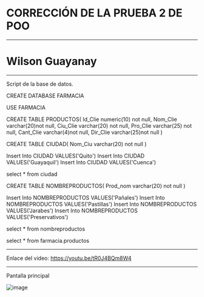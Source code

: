 # CORRECCIÓN DE LA PRUEBA 2 DE POO
----
# Wilson Guayanay
----
Script de la base de datos.


CREATE DATABASE FARMACIA

USE FARMACIA

CREATE TABLE PRODUCTOS(
 Id_Clie numeric(10) not null, 
 Nom_Clie varchar(20)not null, 
 Ciu_Clie varchar(20) not null,
 Pro_Clie varchar(25) not null,
 Cant_Clie varchar(4)not null, 
 Dir_Clie varchar(25)not null 
 )

CREATE TABLE CIUDAD( 
Nom_Ciu varchar(20) not null 
)

Insert Into CIUDAD VALUES('Quito') 
Insert Into CIUDAD VALUES('Guayaquil') 
Insert Into CIUDAD VALUES('Cuenca')

select * from ciudad

CREATE TABLE NOMBREPRODUCTOS(
 Prod_nom varchar(20) not null 
 )
 
Insert Into NOMBREPRODUCTOS VALUES('Pañales') 
Insert Into NOMBREPRODUCTOS VALUES('Pastillas') 
Insert Into NOMBREPRODUCTOS VALUES('Jarabes') 
Insert Into NOMBREPRODUCTOS VALUES('Preservativos') 


select * from nombreproductos


select * from farmacia.productos

----

Enlace del video:
https://youtu.be/tR0J4BQm8W4

----

Pantalla principal

![image](https://user-images.githubusercontent.com/117754219/221083738-4fccbe09-20f5-40e1-9a43-f80cea626d9c.png)




